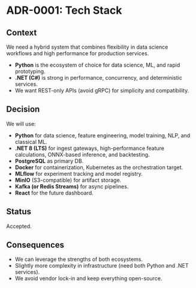 # ADR-0001: Tech Stack

## Context
We need a hybrid system that combines flexibility in data science workflows and high performance for production services.

- **Python** is the ecosystem of choice for data science, ML, and rapid prototyping.
- **.NET (C#)** is strong in performance, concurrency, and deterministic services.
- We want REST-only APIs (avoid gRPC) for simplicity and compatibility.

## Decision
We will use:
- **Python** for data science, feature engineering, model training, NLP, and classical ML.
- **.NET 8 (LTS)** for ingest gateways, high-performance feature calculations, ONNX-based inference, and backtesting.
- **PostgreSQL** as primary DB.
- **Docker** for containerization, Kubernetes as the orchestration target.
- **MLflow** for experiment tracking and model registry.
- **MinIO** (S3-compatible) for artifact storage.
- **Kafka (or Redis Streams)** for async pipelines.
- **React** for the future dashboard.

## Status
Accepted.

## Consequences
- We can leverage the strengths of both ecosystems.
- Slightly more complexity in infrastructure (need both Python and .NET services).
- We avoid vendor lock-in and keep everything open-source.
